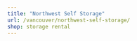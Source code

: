 ```yaml
---
title: "Northwest Self Storage"
url: /vancouver/northwest-self-storage/
shop: storage rental
---
```

